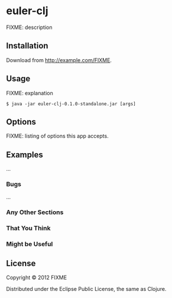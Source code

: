 # euler-clj

FIXME: description

## Installation

Download from http://example.com/FIXME.

## Usage

FIXME: explanation

    $ java -jar euler-clj-0.1.0-standalone.jar [args]

## Options

FIXME: listing of options this app accepts.

## Examples

...

### Bugs

...

### Any Other Sections
### That You Think
### Might be Useful

## License

Copyright © 2012 FIXME

Distributed under the Eclipse Public License, the same as Clojure.
